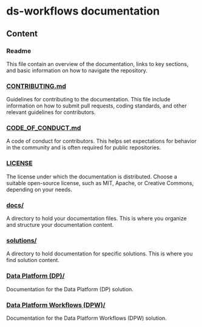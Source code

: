 # ds-workflows documentation

## Content

### Readme
This file contain an overview of the documentation, links to key sections, and basic information on how to navigate the repository.

### [CONTRIBUTING.md](./CONTRIBUTING.md)
Guidelines for contributing to the documentation. This file include information on how to submit pull requests, coding standards, and other relevant guidelines for contributors.

### [CODE_OF_CONDUCT.md](./CODE_OF_CONDUCT.md)
A code of conduct for contributors. This helps set expectations for behavior in the community and is often required for public repositories.

### [LICENSE](./LICENSE.md)
The license under which the documentation is distributed. Choose a suitable open-source license, such as MIT, Apache, or Creative Commons, depending on your needs.

### [docs/](./docs/)
A directory to hold your documentation files. This is where you organize and structure your documentation content.

### [solutions/](./docs/solutions/)
A directory to hold documentation for specific solutions. This is where you find solution content.

### [Data Platform (DP)/](./docs/solutions/dp/)
Documentation for the Data Platform (DP) solution.

### [Data Platform Workflows (DPW)/](./docs/solutions/dpw/)
Documentation for the Data Platform Workflows (DPW) solution.
